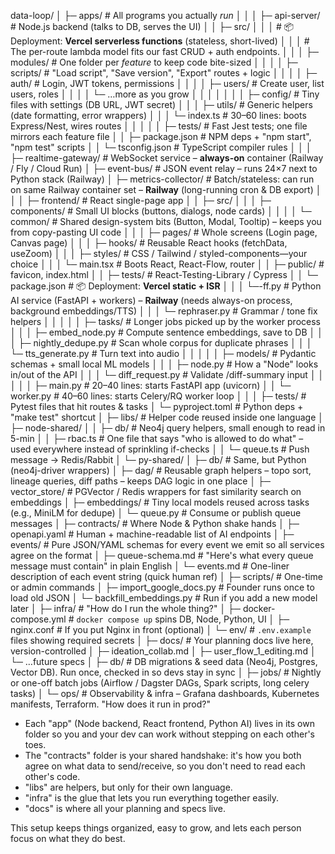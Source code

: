 data-loop/
│
├─ apps/                                # All programs you actually *run*
│   │
│   ├─ api-server/                      # Node.js backend (talks to DB, serves the UI)
│   │   ├─ src/
│   │   │                                   # 📦 Deployment: **Vercel serverless functions** (stateless, short-lived)
│   │   │                                   # The per-route lambda model fits our fast CRUD + auth endpoints.
│   │   │   ├─ modules/                 # One folder per *feature* to keep code bite-sized
│   │   │   │   ├─ scripts/             # "Load script", "Save version", "Export" routes + logic
│   │   │   │   ├─ auth/                # Login, JWT tokens, permissions
│   │   │   │   ├─ users/               # Create user, list users, roles
│   │   │   │   └─ …more as you grow
│   │   │   │
│   │   │   ├─ config/                  # Tiny files with settings (DB URL, JWT secret)
│   │   │   ├─ utils/                   # Generic helpers (date formatting, error wrappers)
│   │   │   └─ index.ts                 # 30–60 lines: boots Express/Nest, wires routes
│   │   │
│   │   ├─ tests/                       # Fast Jest tests; one file mirrors each feature file
│   │   ├─ package.json                 # NPM deps + "npm start", "npm test" scripts
│   │   └─ tsconfig.json                # TypeScript compiler rules
│   │
│   ├─ realtime-gateway/           # WebSocket service – **always-on** container (Railway / Fly / Cloud Run)
│   ├─ event-bus/                      # JSON event relay – runs 24×7 next to Python stack (Railway)
│   ├─ metrics-collector/              # Batch/stateless: can run on same Railway container set – **Railway** (long-running cron & DB export)
│   │
│   ├─ frontend/                        # React single-page app
│   │   ├─ src/
│   │   │   ├─ components/              # Small UI blocks (buttons, dialogs, node cards)
│   │   │   │   └─ common/             # Shared design-system bits (Button, Modal, Tooltip) – keeps you from copy-pasting UI code
│   │   │   ├─ pages/                   # Whole screens (Login page, Canvas page)
│   │   │   ├─ hooks/                   # Reusable React hooks (fetchData, useZoom)
│   │   │   ├─ styles/                  # CSS / Tailwind / styled-components—your choice
│   │   │   └─ main.tsx                # Boots React, React-Flow, router
│   │   ├─ public/                      # favicon, index.html
│   │   ├─ tests/                       # React-Testing-Library / Cypress
│   │   └─ package.json                 # 📦 Deployment: **Vercel static + ISR**
│   │
│   └─-ff.py              # Python AI service (FastAPI + workers) – **Railway** (needs always-on process, background embeddings/TTS)
│       │   │   └─ rephraser.py         # Grammar / tone fix helpers
│       │   │
│       │   ├─ tasks/                   # Longer jobs picked up by the worker process
│       │   │   ├─ embed_node.py        # Compute sentence embeddings, save to DB
│       │   │   ├─ nightly_dedupe.py    # Scan whole corpus for duplicate phrases
│       │   │   └─ tts_generate.py      # Turn text into audio
│       │   │
│       │   ├─ models/                  # Pydantic schemas + small local ML models
│       │   │   ├─ node.py              # How a "Node" looks in/out of the API
│       │   │   └─ diff_request.py      # Validate /diff-summary input
│       │   │
│       │   ├─ main.py                  # 20–40 lines: starts FastAPI app (uvicorn)
│       │   └─ worker.py                # 40–60 lines: starts Celery/RQ worker loop
│       │
│       ├─ tests/                       # Pytest files that hit routes & tasks
│       └─ pyproject.toml               # Python deps + "make test" shortcut
│
├─ libs/                                # Helper code reused inside one language
│   ├─ node-shared/
│   │   ├─ db/                          # Neo4j query helpers, small enough to read in 5-min
│   │   ├─ rbac.ts                      # One file that says "who is allowed to do what" – used everywhere instead of sprinkling if-checks
│   │   └─ queue.ts                     # Push message → Redis/Rabbit
│   └─ py-shared/
│       ├─ db/                          # Same, but Python (neo4j-driver wrappers)
│       ├─ dag/                        # Reusable graph helpers – topo sort, lineage queries, diff paths – keeps DAG logic in one place
│       ├─ vector_store/                # PGVector / Redis wrappers for fast similarity search on embeddings
│       ├─ embeddings/                  # Tiny local models reused across tasks (e.g., MiniLM for dedupe)
│       └─ queue.py                     # Consume or publish queue messages
│
├─ contracts/                           # Where Node & Python shake hands
│   ├─ openapi.yaml                     # Human + machine-readable list of AI endpoints
│   ├─ events/                          # Pure JSON/YAML schemas for every event we emit so all services agree on the format
│   ├─ queue-schema.md                  # "Here's what every queue message must contain" in plain English
│   └─ events.md                        # One-liner description of each event string (quick human ref)
│
├─ scripts/                             # One-time or admin commands
│   ├─ import_google_docs.py            # Founder runs once to load old JSON
│   └─ backfill_embeddings.py           # Run if you add a new model later
│
├─ infra/                               # "How do I run the whole thing?"
│   ├─ docker-compose.yml               # `docker compose up` spins DB, Node, Python, UI
│   ├─ nginx.conf                       # If you put Nginx in front (optional)
│   └─ env/                             # `.env.example` files showing required secrets
│
├─ docs/                                # Your planning docs live here, version-controlled
│   ├─ ideation_collab.md
│   ├─ user_flow_1_editing.md
│   └─ …future specs
│
├─ db/                                  # DB migrations & seed data (Neo4j, Postgres, Vector DB). Run once, checked in so devs stay in sync
│
├─ jobs/                                # Nightly or one-off batch jobs (Airflow / Dagster DAGs, Spark scripts, long celery tasks)
│
└─ ops/                                 # Observability & infra – Grafana dashboards, Kubernetes manifests, Terraform. "How does it run in prod?"

- Each "app" (Node backend, React frontend, Python AI) lives in its own folder so you and your dev can work without stepping on each other's toes.
- The "contracts" folder is your shared handshake: it's how you both agree on what data to send/receive, so you don't need to read each other's code.
- "libs" are helpers, but only for their own language.
- "infra" is the glue that lets you run everything together easily.
- "docs" is where all your planning and specs live.

This setup keeps things organized, easy to grow, and lets each person focus on what they do best.